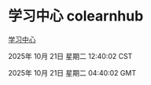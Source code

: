 # 学习中心 colearnhub
[学习中心](http://59.174.9.160:56308/colearnhub/)

2025年 10月 21日 星期二 12:40:02 CST

2025年 10月 21日 星期二 04:40:02 GMT
